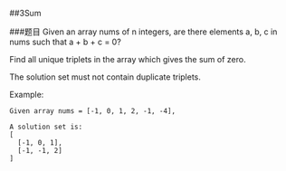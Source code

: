 ##3Sum

###题目
Given an array nums of n integers, are there elements a, b, c in nums such that a + b + c = 0? 

Find all unique triplets in the array which gives the sum of zero.

The solution set must not contain duplicate triplets.

Example:
```
Given array nums = [-1, 0, 1, 2, -1, -4],

A solution set is:
[
  [-1, 0, 1],
  [-1, -1, 2]
]
```